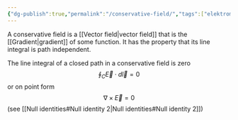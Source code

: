 ```yaml
---
{"dg-publish":true,"permalink":"/conservative-field/","tags":["elektromagnetiskfältteori"]}
---
```


A conservative field is a [[Vector field\|vector field]] that is the [[Gradient\|gradient]] of some function. It has the property that its line integral is path independent.

The line integral of a closed path in a conservative field is zero
$$
\oint_{C} \vec{E}\cdot d\vec{l}=0
$$
or on point form
$$
\nabla\times\vec{E}=0
$$
(see [[Null identities#Null identity 2\|Null identities#Null identity 2]])



